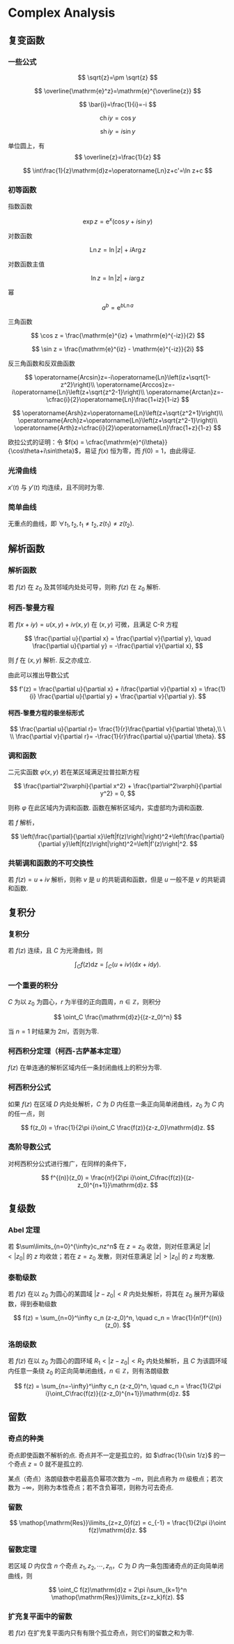 # Complex Analysis

## 复变函数

### 一些公式

$$
\sqrt{z}=\pm \sqrt{z}
$$

$$
\overline{\mathrm{e}^z}=\mathrm{e}^{\overline{z}}
$$

$$
\bar{i}=\frac{1}{i}=-i
$$

$$
\operatorname{ch} iy=\cos y
$$

$$
\operatorname{sh} iy = i\sin y
$$

单位圆上，有
$$
\overline{z}=\frac{1}{z}
$$

$$
\int\frac{1}{z}\mathrm{d}z=\operatorname{Ln}z+c'=\ln z+c
$$

### 初等函数

指数函数

$$
\exp z = \mathrm{e}^x(\cos y + i\sin y)
$$

对数函数

$$
\operatorname{Ln}z = \ln |z| + i \operatorname{Arg}z
$$

对数函数主值

$$
\ln z = \ln |z| + i \arg z
$$

幂

$$
a^b = \mathrm{e}^{b\operatorname{Ln}a}
$$

三角函数

$$
\cos z = \frac{\mathrm{e}^{iz} + \mathrm{e}^{-iz}}{2}
$$

$$
\sin z = \frac{\mathrm{e}^{iz} - \mathrm{e}^{-iz}}{2i}
$$


反三角函数和反双曲函数

$$
\operatorname{Arcsin}z=-i\operatorname{Ln}\left(iz+\sqrt{1-z^2}\right)\\
\operatorname{Arccos}z=-i\operatorname{Ln}\left(z+\sqrt{z^2-1}\right)\\
\operatorname{Arctan}z=-\cfrac{i}{2}\operatorname{Ln}\frac{1+iz}{1-iz}
$$

$$
\operatorname{Arsh}z=\operatorname{Ln}\left(z+\sqrt{z^2+1}\right)\\
\operatorname{Arch}z=\operatorname{Ln}\left(z+\sqrt{z^2-1}\right)\\
\operatorname{Arth}z=\cfrac{i}{2}\operatorname{Ln}\frac{1+z}{1-z}
$$

欧拉公式的证明：令 $f(x) = \cfrac{\mathrm{e}^{i\theta}}{\cos\theta+i\sin\theta}$，易证 $f(x)$ 恒为零，而 $f(0) = 1$，由此得证.

### 光滑曲线

$x'(t)$ 与 $y'(t)$ 均连续，且不同时为零.

### 简单曲线

无重点的曲线，即 $\forall t_1, t_2, t_1\neq t_2, z(t_1) \neq z(t_2)$.


## 解析函数

### 解析函数

若 $f(z)$ 在 $z_0$ 及其邻域内处处可导，则称 $f(z)$ 在 $z_0$ 解析.

### 柯西-黎曼方程

若 $f(x+iy) = u(x, y) + iv(x, y)$ 在 $(x, y)$ 可微，且满足 C-R 方程

$$
\frac{\partial u}{\partial x} = \frac{\partial v}{\partial y}, \quad
\frac{\partial u}{\partial y} = -\frac{\partial v}{\partial x},
$$

则 $f$ 在 $(x, y)$ 解析. 反之亦成立.

由此可以推出导数公式

$$
f'(z) = \frac{\partial u}{\partial x} + i\frac{\partial v}{\partial x} = \frac{1}{i} \frac{\partial u}{\partial y} + \frac{\partial v}{\partial y}.
$$


#### 柯西-黎曼方程的极坐标形式

$$
\frac{\partial u}{\partial r}= \frac{1}{r}\frac{\partial v}{\partial \theta},\\ \ \\
\frac{\partial v}{\partial r}= -\frac{1}{r}\frac{\partial u}{\partial \theta}.
$$


### 调和函数

二元实函数 $\varphi(x, y)$ 若在某区域满足拉普拉斯方程

$$
\frac{\partial^2\varphi}{\partial x^2} + \frac{\partial^2\varphi}{\partial y^2} = 0,
$$

则称 $\varphi$ 在此区域内为调和函数. 函数在解析区域内，实虚部均为调和函数.

若 $f$ 解析，

$$
\left(\frac{\partial}{\partial x}\left|f(z)\right|\right)^2+\left(\frac{\partial}{\partial y}\left|f(z)\right|\right)^2=\left|f'(z)\right|^2.
$$

### 共轭调和函数的不可交换性

若 $f(z)=u+iv$ 解析，则称 $v$ 是 $u$ 的共轭调和函数，但是 $u$ 一般不是 $v$ 的共轭调和函数.

## 复积分

### 复积分

若 $f(z)$ 连续，且 $C$ 为光滑曲线，则

$$
\int_Cf(z)\mathrm{d}z = \int_C(u+iv)(\mathrm{d}x+i\mathrm{d}y).
$$

### 一个重要的积分

$C$ 为以 $z_0$ 为圆心，$r$ 为半径的正向圆周，$n\in\mathbb{Z}$，则积分

$$
\oint_C \frac{\mathrm{d}z}{(z-z_0)^n}
$$

当 $n=1$ 时结果为 $2\pi i$，否则为零.

### 柯西积分定理（柯西-古萨基本定理）

$f(z)$ 在单连通的解析区域内任一条封闭曲线上的积分为零.

### 柯西积分公式

如果 $f(z)$ 在区域 $D$ 内处处解析，$C$ 为 $D$ 内任意一条正向简单闭曲线，$z_0$ 为 $C$ 内的任一点，则

$$
f(z_0) = \frac{1}{2\pi i}\oint_C \frac{f(z)}{z-z_0}\mathrm{d}z.
$$

### 高阶导数公式

对柯西积分公式进行推广，在同样的条件下，

$$
f^{(n)}(z_0) = \frac{n!}{2\pi i}\oint_C\frac{f(z)}{(z-z_0)^{n+1}}\mathrm{d}z.
$$

## 复级数

### Abel 定理

若 $\sum\limits_{n=0}^{\infty}c_nz^n$ 在 $z=z_0$ 收敛，则对任意满足 $|z|<|z_0|$ 的 $z$ 均收敛；若在 $z=z_0$ 发散，则对任意满足 $|z|>|z_0|$ 的 $z$ 均发散.

### 泰勒级数

若 $f(z)$ 在以 $z_0$ 为圆心的某圆域 $|z-z_0|<R$ 内处处解析，将其在 $z_0$ 展开为幂级数，得到泰勒级数

$$
f(z) = \sum_{n=0}^\infty c_n (z-z_0)^n, \quad c_n = \frac{1}{n!}f^{(n)}(z_0).
$$

### 洛朗级数

若 $f(z)$ 在以 $z_0$ 为圆心的圆环域 $R_1 < |z-z_0| < R_2$ 内处处解析，且 $C$ 为该圆环域内任意一条绕 $z_0$ 的正向简单闭曲线，$n\in\mathbb{Z}$，则有洛朗级数

$$
f(z) = \sum_{n=-\infty}^\infty c_n (z-z_0)^n, \quad c_n = \frac{1}{2\pi i}\oint_C\frac{f(z)}{(z-z_0)^{n+1}}\mathrm{d}z.
$$

## 留数

### 奇点的种类

奇点即使函数不解析的点. 奇点并不一定是孤立的，如 $\dfrac{1}{\sin 1/z}$ 的一个奇点 $z=0$ 就不是孤立的.

某点（奇点）洛朗级数中若最高负幂项次数为 $-m$，则此点称为 $m$ 级极点；若次数为 $-\infty$，则称为本性奇点；若不含负幂项，则称为可去奇点.

### 留数

$$
\mathop{\mathrm{Res}}\limits_{z=z_0}f(z) = c_{-1} = \frac{1}{2\pi i}\oint f(z)\mathrm{d}z.
$$

### 留数定理

若区域 $D$ 内仅含 $n$ 个奇点 $z_1, z_2, \cdots, z_n$，$C$ 为 $D$ 内一条包围诸奇点的正向简单闭曲线，则

$$
\oint_C f(z)\mathrm{d}z = 2\pi i\sum_{k=1}^n \mathop{\mathrm{Res}}\limits_{z=z_k}f(z).
$$

### 扩充复平面中的留数

若 $f(z)$ 在扩充复平面内只有有限个孤立奇点，则它们的留数之和为零.
